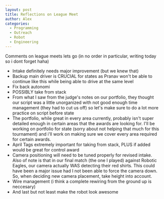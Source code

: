 ```yaml
---
layout: post
title: Reflections on League Meet
author: Alex
categories:
  - Programming
  - Outreach
  - Robot
  - Engineering
---
```

Comments on league meets lets go (in no order in particular, writing today so i dont forget haha)
- Intake definitely needs major improvement (but we knew that)
- Backup main driver is CRUCIAL for states as Pranav won't be able to continue like this while being able to drive at the same level
- Fix back autonomi
- POSSIBLY take from stack
- From what I saw from the judge's notes on our portfolio, they thought our script was a little unorganized with not good enough time management (they had to cut us off) so let's make sure to do a lot more practice on script before state
- The portfolio, while great in every area currently, probably isn't super detailed enough in certain areas that the awards are looking for. I'll be working on portfolio for state (sorry about not helping that much for this tournament) and i'll work on making sure we cover every area required for certain awards.
- April Tags extremely important for taking from stack, PLUS if added would be great for control award
- Camera positioning will need to be tuned properly for revised intake. Also of note is that in our final match (the one I played) against Robotic Eagles, our camera actually WAS detecting their red shirts. This could have been a major issue had I not been able to force the camera down. So, when deciding new camera placement, take height into account.
- Wire management (i think a complete rewiring from the ground up is neccesary)
- And last but not least make the robot look awesome